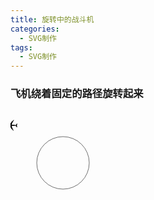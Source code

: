 ```yaml
---
title: 旋转中的战斗机
categories:
  - SVG制作
tags:
  - SVG制作
---
```




### 飞机绕着固定的路径旋转起来

<section>
<head>
<body>
<svg width="1200" height="600" viewBox="0 0 900 350">
  <path id="motionPath" fill="none" stroke="#000000" stroke-miterlimit="20" d="
        M 150, 100
        m -75, 0
        a 75,75 0 1,0 150,0
        a 75,75 0 1,0 -150,0
        "/>
  
  <g id="plane" style="" transform="scale(0.05, 0.05) translate(0,20) rotate(-133 100 100)">
  <defs id="defs0" />
  <path
     d="M 439.48098,95.969555 L 393.34268,142.46481 L 305.91233,133.41187 L 324.72376,114.58551 L 308.61525,98.464215 L 276.15845,130.94677 L 185.25346,123.08136 L 201.15145,107.27643 L 186.46085,92.574165 L 158.32,120.73735 L 45.386032,112.12042 L 15.000017,131.66667 L 221.20641,192.48691 L 298.26133,237.01135 L 191.91028,345.62828 L 152.82697,408.6082 L 41.549634,393.05411 L 21.037984,413.58203 L 109.25334,470.93369 L 166.38515,558.95725 L 186.8968,538.42933 L 171.35503,427.06371 L 234.28504,387.94939 L 342.81586,281.51396 L 387.305,358.63003 L 448.07703,565.00001 L 467.60778,534.58989 L 458.99769,421.56633 L 487.16033,393.38134 L 473.14247,379.35235 L 456.6139,395.97492 L 448.79636,303.63439 L 481.25315,271.15184 L 465.14464,255.03055 L 446.33321,273.8569 L 436.04766,185.1164 L 482.35108,138.7864 C 501.1942,119.92833 560.62425,61.834815 564.99998,14.999985 C 515.28999,23.707295 476.1521,61.495405 439.48098,95.969555 z "
     style="opacity:1;color:#000000;fill:#000000;fill-opacity:1;fill-rule:nonzero;stroke:none;marker:none;visibility:visible;display:inline;overflow:visible"
     id="path1" />
</g>
   
  <animateMotion 
           xlink:href="#plane"
           dur="2s"
           begin="0s"     
           fill="freeze"
           repeatCount="indefinite"
           rotate="auto-reverse">
    <mpath xlink:href="#motionPath" />
  </animateMotion>
</svg>
</body>
</head>
</section>

